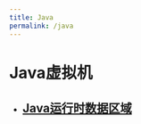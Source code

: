 ```yaml
---
title: Java
permalink: /java
---
```

# Java虚拟机
- ## [Java运行时数据区域](2019/12/14/java-runtime-data-region.html)